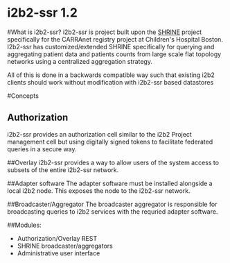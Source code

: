 i2b2-ssr 1.2
====================

#What is i2b2-ssr?
i2b2-ssr is project built upon the [SHRINE](https://open.med.harvard.edu/display/SHRINE/Concept) project specifically
for the CARRAnet registry project at Children's Hospital Boston.  I2b2-ssr has customized/extended SHRINE specifically
for querying and aggregating patient data and patients counts from large scale flat topology networks using a
centralized aggregation strategy.

All of this is done in a backwards compatible way such that existing i2b2 clients should work without modification
with i2b2-ssr based datastores


#Concepts
## Authorization
i2b2-ssr provides an authorization cell similar to the i2b2 Project management cell but using digitally signed tokens
to facilitate federated queries in a secure way.

##Overlay
i2b2-ssr provides a way to allow users of the system access to subsets of the entire i2b2-ssr network.

##Adapter software
The adapter software must be installed alongside a local i2b2 node.  This exposes the node to the i2b2-ssr network.

##Broadcaster/Aggregator
The broadcaster aggregator is responsible for broadcasting queries to i2b2 services with the requried adapter software.



##Modules:
* Authorization/Overlay REST
* SHRINE broadcaster/aggregators
* Administrative user interface
